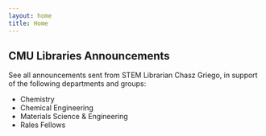 ```yaml
---
layout: home
title: Home
---
```


## CMU Libraries Announcements

See all announcements sent from STEM Librarian Chasz Griego, in support of the following departments and groups:

- Chemistry
- Chemical Engineering
- Materials Science & Engineering
- Rales Fellows

